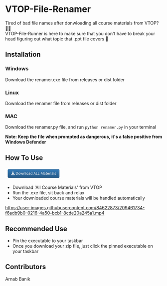 # VTOP-File-Renamer
Tired of bad file names after donwloading all course materials from VTOP? :face_with_spiral_eyes:  
VTOP-File-Runner is here to make sure that you don't have to break your head figuring out what topic that .ppt file covers :partying_face:	

## Installation
### Windows
Download the renamer.exe file from releases or dist folder
### Linux
Download the renamer file from releases or dist folder  
### MAC
Download the renamer.py file, and run ```python renamer.py``` in your terminal

**Note: Keep the file when prompted as dangerous, it's a false positive from Windows Defender**

## How To Use
<img src="https://github.com/ArnabBanik-repo/VTOP-File-Renamer/blob/main/build/renamer/ss.png" width="180"/>
<ul>
<li>Download 'All Course Materials' from VTOP</li>
<li>Run the .exe file, sit back and relax</li>
<li>Your downloaded course materials will be handled automatically</li>
</ul>

https://user-images.githubusercontent.com/84622873/209461734-f6adb9b0-0216-4a50-bcb1-8cde20a245a1.mp4

<h2>Recommended Use</h2>
<ul>
  <li>Pin the executable to your taskbar</li>
  <li>Once you download your zip file, just click the pinned executable on your taskbar</li>
</ul>
<h2> Contributors </h2>
<p>Arnab Banik</p>
